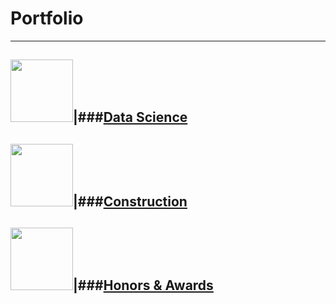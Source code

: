 # Portfolio
---

<img src="images/dummy_thumbnail.jpg?raw=true" width = "100"/>|###[Data Science](https://annacjacobson.github.io/data_science)
---

<img src="images/dummy_thumbnail.jpg?raw=true" width = "100"/>|###[Construction](https://annacjacobson.github.io/construction)
---

<img src="images/dummy_thumbnail.jpg?raw=true" width = "100"/>|###[Honors & Awards](https://annacjacobson.github.io/honors_awards)
---
